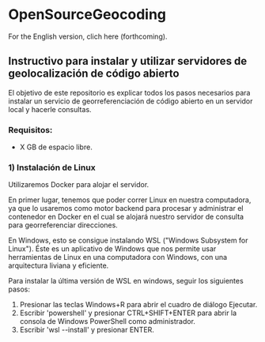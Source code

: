 # OpenSourceGeocoding

For the English version, clich here (forthcoming).

## Instructivo para instalar y utilizar servidores de geolocalización de código abierto

El objetivo de este repositorio es explicar todos los pasos necesarios para instalar un servicio de georreferenciación de código abierto en un servidor local y hacerle consultas.

### Requisitos:

- X GB de espacio libre.


### 1) Instalación de Linux

Utilizaremos Docker para alojar el servidor.

En primer lugar, tenemos que poder correr Linux en nuestra computadora, ya que lo usaremos como motor backend para procesar y administrar el contenedor en Docker en el cual se alojará nuestro servidor de consulta para georreferenciar direcciones.

En Windows, esto se consigue instalando WSL ("Windows Subsystem for Linux"). Éste es un aplicativo de Windows que nos permite usar herramientas de Linux en una computadora con Windows, con una arquitectura liviana y eficiente.

Para instalar la última versión de WSL en windows, seguir los siguientes pasos:
1) Presionar las teclas Windows+R para abrir el cuadro de diálogo Ejecutar.
2) Escribir 'powershell' y presionar CTRL+SHIFT+ENTER para abrir la consola de Windows PowerShell como administrador.
3) Escribir 'wsl --install' y presionar ENTER.
